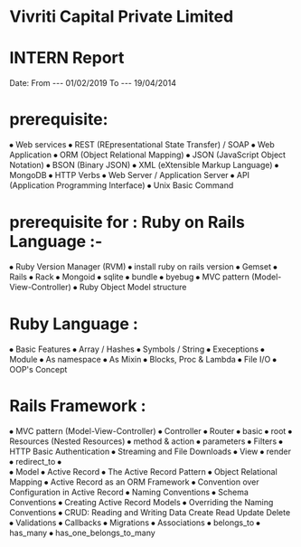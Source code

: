 #     Vivriti Capital Private Limited

# INTERN Report
Date: From --- 01/02/2019   To --- 19/04/2014

# prerequisite:
⦁	Web services
⦁	REST (REpresentational State Transfer)  /   SOAP 
⦁	Web Application
⦁	ORM (Object Relational Mapping) 
⦁	JSON (JavaScript Object Notation)
⦁	BSON (Binary JSON)
⦁	XML (eXtensible Markup Language)
⦁	MongoDB
⦁	HTTP Verbs
⦁	Web Server / Application Server
⦁	API (Application Programming Interface)
⦁	Unix Basic Command

# prerequisite for :      Ruby on Rails Language :-
⦁	Ruby Version Manager (RVM)
⦁	install ruby on rails version
⦁	Gemset
    ⦁	Rails
    ⦁	Rack
    ⦁	Mongoid
    ⦁	sqlite
    ⦁	bundle
    ⦁	byebug
⦁	MVC pattern  (Model-View-Controller)
⦁	Ruby Object Model structure


# Ruby Language :
⦁	Basic Features
⦁	Array / Hashes
⦁	Symbols / String
⦁	Execeptions
⦁	Module
    ⦁	As namespace
    ⦁	As Mixin
⦁	Blocks, Proc & Lambda
⦁	File I/O
⦁	OOP's Concept


# Rails Framework :
⦁	MVC pattern  (Model-View-Controller)
⦁	Controller
    ⦁	Router
      ⦁	basic
      ⦁	root
      ⦁	Resources (Nested Resources)
    ⦁	method & action
    ⦁	parameters
    ⦁	Filters
    ⦁	HTTP Basic Authentication
    ⦁	Streaming and File Downloads 
⦁	View
    ⦁	render
    ⦁	redirect_to
⦁	
⦁	Model
   ⦁	Active Record
    ⦁	The Active Record Pattern 
    ⦁	Object Relational Mapping
    ⦁	Active Record as an ORM Framework
    ⦁	Convention over Configuration in Active Record
    ⦁	Naming Conventions
    ⦁	Schema Conventions 
    ⦁	Creating Active Record Models
    ⦁	Overriding the Naming Conventions 
    ⦁	CRUD: Reading and Writing Data Create Read Update Delete 
  ⦁	Validations 
  ⦁	Callbacks
  ⦁	Migrations
  ⦁	Associations
    ⦁	belongs_to
    ⦁	has_many
    ⦁	has_one_belongs_to_many
